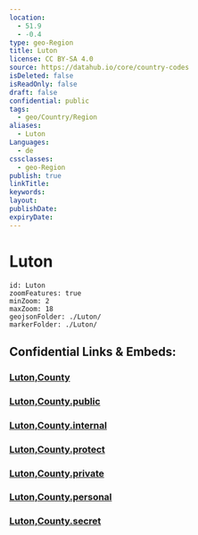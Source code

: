 ```yaml
---
location:
  - 51.9
  - -0.4
type: geo-Region
title: Luton
license: CC BY-SA 4.0
source: https://datahub.io/core/country-codes
isDeleted: false
isReadOnly: false
draft: false
confidential: public
tags:
  - geo/Country/Region
aliases:
  - Luton
Languages:
  - de
cssclasses:
  - geo-Region
publish: true
linkTitle:
keywords:
layout:
publishDate:
expiryDate:
---
```


# Luton

```leaflet
id: Luton
zoomFeatures: true 
minZoom: 2 
maxZoom: 18
geojsonFolder: ./Luton/
markerFolder: ./Luton/
```


## Confidential Links & Embeds: 

### [Luton,County](/_Standards/Earth/Continent/Europe/Europe~North/UK/England/Regions~England/East_of_England/Luton,County.md) 

### [Luton,County.public](/_public/Earth/Continent/Europe/Europe~North/UK/England/Regions~England/East_of_England/Luton,County.public.md) 

### [Luton,County.internal](/_internal/Earth/Continent/Europe/Europe~North/UK/England/Regions~England/East_of_England/Luton,County.internal.md) 

### [Luton,County.protect](/_protect/Earth/Continent/Europe/Europe~North/UK/England/Regions~England/East_of_England/Luton,County.protect.md) 

### [Luton,County.private](/_private/Earth/Continent/Europe/Europe~North/UK/England/Regions~England/East_of_England/Luton,County.private.md) 

### [Luton,County.personal](/_personal/Earth/Continent/Europe/Europe~North/UK/England/Regions~England/East_of_England/Luton,County.personal.md) 

### [Luton,County.secret](/_secret/Earth/Continent/Europe/Europe~North/UK/England/Regions~England/East_of_England/Luton,County.secret.md)

